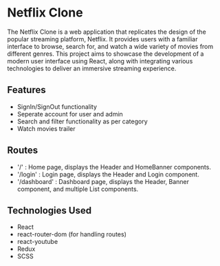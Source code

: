 # Netflix Clone

The Netflix Clone is a web application that replicates the design of the popular streaming platform, Netflix. It provides users with a familiar interface to browse, search for, and watch a wide variety of movies from different genres. This project aims to showcase the development of a modern user interface using React, along with integrating various technologies to deliver an immersive streaming experience.

## Features

- SignIn/SignOut functionality
- Seperate account for user and admin
- Search and filter functionality as per category
- Watch movies trailer

## Routes

- '/' : Home page, displays the Header and HomeBanner components.
- '/login' : Login page, displays the Header and Login component.
- '/dashboard' : Dashboard page, displays the Header, Banner component, and multiple List components.

## Technologies Used

- React
- react-router-dom (for handling routes)
- react-youtube
- Redux
- SCSS

